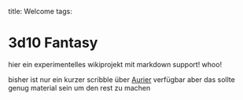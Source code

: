 title: Welcome
tags: 


# 3d10 Fantasy
hier ein experimentelles wikiprojekt mit markdown support! whoo!

bisher ist nur ein kurzer scribble über [Aurier](/3d10/aurier) verfügbar aber das sollte genug material sein um den rest zu machen
